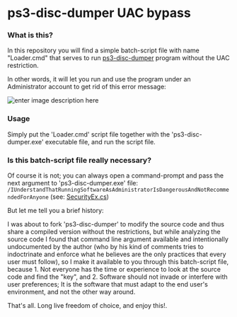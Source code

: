 
# ps3-disc-dumper UAC bypass

### What is this?

In this repository you will find a simple batch-script file with name "Loader.cmd" that serves to run [ps3-disc-dumper](https://github.com/13xforever/ps3-disc-dumper) program without the UAC restriction.

In other words, it will let you run and use the program under an Administrator account to get rid of this error message:

![enter image description here](https://i.imgur.com/EbMhOLQ.png)

### Usage

Simply put the 'Loader.cmd' script file together with the 'ps3-disc-dumper.exe' executable file, and run the script file.

### Is this batch-script file really necessary?

Of course it is not; you can always open a command-prompt and pass the next argument to 'ps3-disc-dumper.exe' file: `/IUnderstandThatRunningSoftwareAsAdministratorIsDangerousAndNotRecommendedForAnyone` (see: [SecurityEx.cs](https://github.com/13xforever/ps3-disc-dumper/blob/master/Ps3DiscDumper/Utils/SecurityEx.cs#L16))

But let me tell you a brief history:

I was about to fork 'ps3-disc-dumper' to modify the source code and thus share a compiled version without the restrictions, but while analyzing the source code I found that command line argument available and intentionally undocumented by the author (who by his kind of comments tries to indoctrinate and enforce what he believes are the only practices that every user must follow), so I make it available to you through this batch-script file, because 1. Not everyone has the time or experience to look at the source code and find the "key", and 2. Software should not invade or interfere with user preferences; It is the software that must adapt to the end user's environment, and not the other way around.

That's all. Long live freedom of choice, and enjoy this!.
